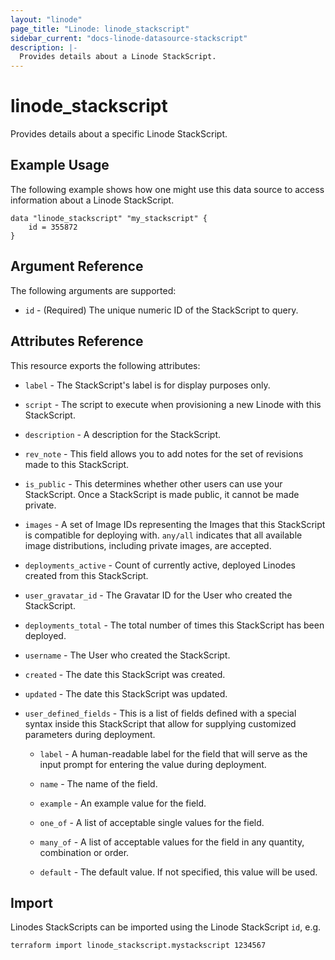 ```yaml
---
layout: "linode"
page_title: "Linode: linode_stackscript"
sidebar_current: "docs-linode-datasource-stackscript"
description: |-
  Provides details about a Linode StackScript.
---
```


# linode\_stackscript

Provides details about a specific Linode StackScript.

## Example Usage

The following example shows how one might use this data source to access information about a Linode StackScript.

```hcl
data "linode_stackscript" "my_stackscript" {
    id = 355872
}
```

## Argument Reference

The following arguments are supported:

* `id` - (Required) The unique numeric ID of the StackScript to query.

## Attributes Reference

This resource exports the following attributes:

* `label` - The StackScript's label is for display purposes only.

* `script` - The script to execute when provisioning a new Linode with this StackScript.

* `description` - A description for the StackScript.

* `rev_note` - This field allows you to add notes for the set of revisions made to this StackScript.

* `is_public` - This determines whether other users can use your StackScript. Once a StackScript is made public, it cannot be made private.

* `images` - A set of Image IDs representing the Images that this StackScript is compatible for deploying with. `any/all` indicates that all available image distributions, including private images, are accepted.

* `deployments_active` - Count of currently active, deployed Linodes created from this StackScript.

* `user_gravatar_id` - The Gravatar ID for the User who created the StackScript.

* `deployments_total` - The total number of times this StackScript has been deployed.

* `username` - The User who created the StackScript.

* `created` - The date this StackScript was created.

* `updated` - The date this StackScript was updated.

* `user_defined_fields` - This is a list of fields defined with a special syntax inside this StackScript that allow for supplying customized parameters during deployment.

  * `label` - A human-readable label for the field that will serve as the input prompt for entering the value during deployment.

  * `name` - The name of the field.

  * `example` - An example value for the field.

  * `one_of` - A list of acceptable single values for the field.

  * `many_of` - A list of acceptable values for the field in any quantity, combination or order.

  * `default` - The default value. If not specified, this value will be used.

## Import

Linodes StackScripts can be imported using the Linode StackScript `id`, e.g.

```sh
terraform import linode_stackscript.mystackscript 1234567
```
